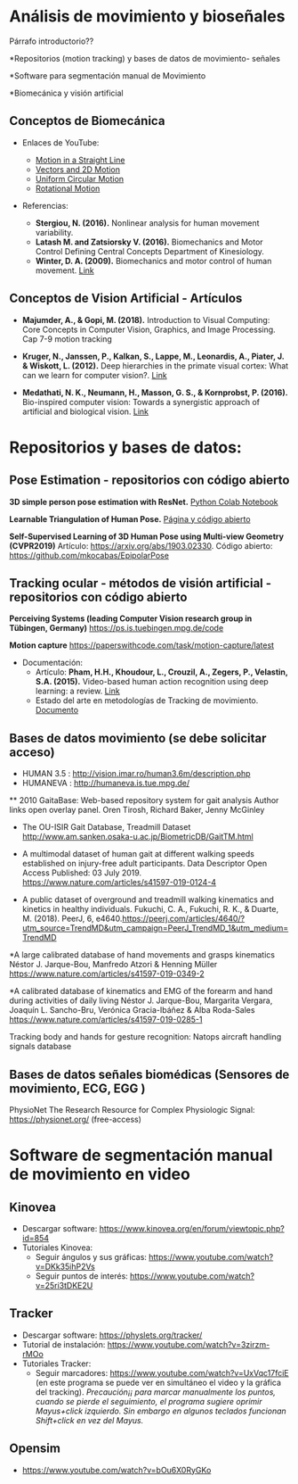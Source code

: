 # Análisis de movimiento y bioseñales

Párrafo introductorio??

*Repositorios (motion tracking) y bases de datos de movimiento- señales 

*Software para segmentación manual de Movimiento

*Biomecánica y visión artificial

## Conceptos de Biomecánica

* Enlaces de YouTube:
  * <a href="https://www.youtube.com/watch?v=ZM8ECpBuQYE&list=PLUzB5g6dgYKzGaWy4EV2PCVnL1-iByYaV">Motion in a Straight Line</a>
  * <a href="https://www.youtube.com/watch?v=w3BhzYI6zXU&list=PLUzB5g6dgYKzGaWy4EV2PCVnL1-iByYaV&index=2">Vectors and 2D Motion</a>
  * <a href="https://www.youtube.com/watch?v=bpFK2VCRHUs&list=PLUzB5g6dgYKzGaWy4EV2PCVnL1-iByYaV&index=3">Uniform Circular Motion</a>
  * <a href="https://www.youtube.com/watch?v=fmXFWi-WfyU&list=PLUzB5g6dgYKzGaWy4EV2PCVnL1-iByYaV&index=4">Rotational Motion</a>

* Referencias:
  * **Stergiou, N. (2016).** Nonlinear analysis for human movement variability.
  * **Latash M. and Zatsiorsky V. (2016).** Biomechanics and Motor Control Defining Central Concepts Department of Kinesiology.
  * **Winter, D. A. (2009).** Biomechanics and motor control of human movement. <a href="https://edisciplinas.usp.br/pluginfile.php/4174628/mod_resource/content/2/David%20A.%20Winter-Biomechanics%20and%20Motor%20Control%20of%20Human%20Movement-Wiley%20%282009%29.pdf">Link</a>

## Conceptos de Vision Artificial - Artículos

* **Majumder, A., & Gopi, M. (2018).** Introduction to Visual Computing: Core Concepts in Computer Vision, Graphics, and Image Processing. Cap 7-9 motion tracking

* **Kruger, N., Janssen, P., Kalkan, S., Lappe, M., Leonardis, A., Piater, J. & Wiskott, L. (2012).** Deep hierarchies in the primate visual cortex: What can we learn for computer vision?. <a href="https://ieeexplore.ieee.org/abstract/document/6389683">Link</a>

* **Medathati, N. K., Neumann, H., Masson, G. S., & Kornprobst, P. (2016).** Bio-inspired computer vision: Towards a synergistic approach of artificial and biological vision. <a href="https://www.sciencedirect.com/science/article/pii/S1077314216300339">Link</a>

# Repositorios y bases de datos:

## Pose Estimation - repositorios con código abierto

**3D simple person pose estimation with ResNet.** <a href="https://colab.research.google.com/drive/1XNsXaSb3A2oJKLsG82FG4srYcgH7eAuW">Python Colab Notebook</a>

**Learnable Triangulation of Human Pose.** <a href="https://saic-violet.github.io/learnable-triangulation/">Página y código abierto</a>

**Self-Supervised Learning of 3D Human Pose using Multi-view Geometry (CVPR2019)** Artículo: https://arxiv.org/abs/1903.02330. Código abierto: https://github.com/mkocabas/EpipolarPose

## Tracking ocular - métodos de visión artificial - repositorios con código abierto

**Perceiving Systems (leading Computer Vision research group in Tübingen, Germany)** https://ps.is.tuebingen.mpg.de/code

**Motion capture** https://paperswithcode.com/task/motion-capture/latest

* Documentación:
  * Artículo: **Pham, H.H., Khoudour, L., Crouzil, A., Zegers, P., Velastin, S.A. (2015).** Video-based human action recognition using deep learning: a review. <a href="https://e-archivo.uc3m.es/bitstream/handle/10016/26542/videobased_2015.pdf">Link</a>
  * Estado del arte en metodologías de Tracking de movimiento. <a href="https://docs.google.com/document/d/1Pas9wJ49f9aTWFHnih6zLucQE_Fbw3hL3JF5vT0G500/edit?usp=sharing">Documento</a> 

## Bases de datos movimiento (se debe solicitar acceso)

* HUMAN 3.5 : http://vision.imar.ro/human3.6m/description.php
* HUMANEVA : http://humaneva.is.tue.mpg.de/ 

** 2010 GaitaBase: Web-based repository system for gait analysis Author links open overlay panel. Oren Tirosh, Richard Baker, Jenny McGinley

* The OU-ISIR Gait Database, Treadmill Dataset  http://www.am.sanken.osaka-u.ac.jp/BiometricDB/GaitTM.html

* A multimodal dataset of human gait at different walking speeds established on injury-free adult participants. Data Descriptor Open Access Published: 03 July 2019. https://www.nature.com/articles/s41597-019-0124-4

* A public dataset of overground and treadmill walking kinematics and kinetics in healthy individuals. Fukuchi, C. A., Fukuchi, R. K., & Duarte, M. (2018).  PeerJ, 6, e4640.https://peerj.com/articles/4640/?utm_source=TrendMD&utm_campaign=PeerJ_TrendMD_1&utm_medium=TrendMD

*A large calibrated database of hand movements and grasps kinematics Néstor J. Jarque-Bou, Manfredo Atzori & Henning Müller 
https://www.nature.com/articles/s41597-019-0349-2 

*A calibrated database of kinematics and EMG of the forearm and hand during activities of daily living Néstor J. Jarque-Bou, Margarita Vergara, Joaquín L. Sancho-Bru, Verónica Gracia-Ibáñez & Alba Roda-Sales   https://www.nature.com/articles/s41597-019-0285-1

Tracking body and hands for gesture recognition: Natops aircraft handling signals database

## Bases de datos señales biomédicas (Sensores de movimiento, ECG, EGG )

PhysioNet The Research Resource for Complex Physiologic Signal:  https://physionet.org/  (free-access)

# Software de segmentación manual de movimiento en video

## **Kinovea**
 
* Descargar software: https://www.kinovea.org/en/forum/viewtopic.php?id=854
* Tutoriales Kinovea: 
  * Seguir ángulos y sus gráficas: https://www.youtube.com/watch?v=DKk35ihP2Vs
  * Seguir puntos de interés: https://www.youtube.com/watch?v=25ri3tDKE2U   

## **Tracker**

* Descargar software: https://physlets.org/tracker/
* Tutorial de instalación: https://www.youtube.com/watch?v=3zirzm-rMOo 
* Tutoriales Tracker: 
  * Seguir marcadores: https://www.youtube.com/watch?v=UxVqc17fciE (en  este programa se puede ver en simultáneo el video y la gráfica del tracking). *Precaución¡¡ para marcar manualmente los puntos, cuando se pierde el seguimiento, el programa sugiere oprimir Mayus+click izquierdo. Sin embargo en algunos teclados funcionan Shift+click en vez del Mayus.*

## **Opensim** 

* https://www.youtube.com/watch?v=bOu6X0RyGKo 
